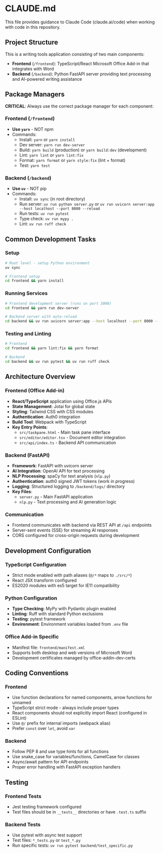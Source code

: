 # CLAUDE.md

This file provides guidance to Claude Code (claude.ai/code) when working with code in this repository.

## Project Structure

This is a writing tools application consisting of two main components:

- **Frontend** (`/frontend`): TypeScript/React Microsoft Office Add-in that integrates with Word
- **Backend** (`/backend`): Python FastAPI server providing text processing and AI-powered writing assistance

## Package Managers

**CRITICAL**: Always use the correct package manager for each component:

### Frontend (`/frontend`)
- **Use `yarn`** - NOT npm
- Commands:
  - Install: `yarn` or `yarn install`
  - Dev server: `yarn run dev-server`
  - Build: `yarn build` (production) or `yarn build:dev` (development)
  - Lint: `yarn lint` or `yarn lint:fix`
  - Format: `yarn format` or `yarn style:fix` (lint + format)
  - Test: `yarn test`

### Backend (`/backend`)
- **Use `uv`** - NOT pip
- Commands:
  - Install: `uv sync` (in root directory)
  - Run server: `uv run python server.py` or `uv run uvicorn server:app --host localhost --port 8000 --reload`
  - Run tests: `uv run pytest`
  - Type check: `uv run mypy .`
  - Lint: `uv run ruff check`

## Common Development Tasks

### Setup
```bash
# Root level - setup Python environment
uv sync

# Frontend setup
cd frontend && yarn install
```

### Running Services
```bash
# Frontend development server (runs on port 3000)
cd frontend && yarn run dev-server

# Backend server with auto-reload
cd backend && uv run uvicorn server:app --host localhost --port 8000 --reload
```

### Testing and Linting
```bash
# Frontend
cd frontend && yarn lint:fix && yarn format

# Backend  
cd backend && uv run pytest && uv run ruff check
```

## Architecture Overview

### Frontend (Office Add-in)
- **React/TypeScript** application using Office.js APIs
- **State Management**: Jotai for global state
- **Styling**: Tailwind CSS with CSS modules
- **Authentication**: Auth0 integration
- **Build Tool**: Webpack with TypeScript
- **Key Entry Points**: 
  - `src/taskpane.html` - Main task pane interface
  - `src/editor/editor.tsx` - Document editor integration
  - `src/api/index.ts` - Backend API communication

### Backend (FastAPI)
- **Framework**: FastAPI with uvicorn server
- **AI Integration**: OpenAI API for text processing
- **NLP Processing**: spaCy for text analysis (`nlp.py`)
- **Authentication**: auth0 signed JWT tokens (work in progress)
- **Logging**: Structured logging to `/backend/logs/` directory
- **Key Files**:
  - `server.py` - Main FastAPI application
  - `nlp.py` - Text processing and AI generation logic

### Communication
- Frontend communicates with backend via REST API at `/api` endpoints
- Server-sent events (SSE) for streaming AI responses
- CORS configured for cross-origin requests during development

## Development Configuration

### TypeScript Configuration
- Strict mode enabled with path aliases (`@/*` maps to `./src/*`)
- React JSX transform configured
- ES2020 modules with es5 target for IE11 compatibility

### Python Configuration  
- **Type Checking**: MyPy with Pydantic plugin enabled
- **Linting**: Ruff with standard Python exclusions
- **Testing**: pytest framework
- **Environment**: Environment variables loaded from `.env` file

### Office Add-in Specific
- Manifest file: `frontend/manifest.xml` 
- Supports both desktop and web versions of Microsoft Word
- Development certificates managed by office-addin-dev-certs

## Coding Conventions

### Frontend
- Use function declarations for named components, arrow functions for unnamed
- TypeScript strict mode - always include proper types
- React components should not explicitly import React (configured in ESLint)
- Use `@/` prefix for internal imports (webpack alias)
- Prefer `const` over `let`, avoid `var`

### Backend
- Follow PEP 8 and use type hints for all functions
- Use snake_case for variables/functions, CamelCase for classes
- Async/await pattern for API endpoints
- Proper error handling with FastAPI exception handlers

## Testing

### Frontend Tests
- Jest testing framework configured
- Test files should be in `__tests__` directories or have `.test.ts` suffix

### Backend Tests  
- Use pytest with async test support
- Test files: `*_tests.py` or `test_*.py`
- Run specific tests: `uv run pytest backend/test_specific.py`